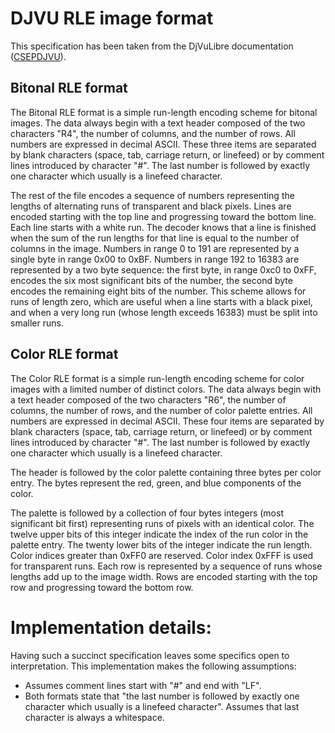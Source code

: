 # DJVU RLE image format

This specification has been taken from the DjVuLibre documentation ([CSEPDJVU](http://djvu.sourceforge.net/doc/man/csepdjvu.html "CSEPDJVU")).

## Bitonal RLE format
The Bitonal RLE format is a simple run-length encoding scheme for bitonal images. The data always begin with a text header composed of the two characters "R4", the number of columns, and the number of rows. All numbers are expressed in decimal ASCII. These three items are separated by blank characters (space, tab, carriage return, or linefeed) or by comment lines introduced by character "#". The last number is followed by exactly one character which usually is a linefeed character.

The rest of the file encodes a sequence of numbers representing the lengths of alternating runs of transparent and black pixels. Lines are encoded starting with the top line and progressing toward the bottom line. Each line starts with a white run. The decoder knows that a line is finished when the sum of the run lengths for that line is equal to the number of columns in the image. Numbers in range 0 to 191 are represented by a single byte in range 0x00 to 0xBF. Numbers in range 192 to 16383 are represented by a two byte sequence: the first byte, in range 0xc0 to 0xFF, encodes the six most significant bits of the number, the second byte encodes the remaining eight bits of the number. This scheme allows for runs of length zero, which are useful when a line starts with a black pixel, and when a very long run (whose length exceeds 16383) must be split into smaller runs.

## Color RLE format
The Color RLE format is a simple run-length encoding scheme for color images with a limited number of distinct colors. The data always begin with a text header composed of the two characters "R6", the number of columns, the number of rows, and the number of color palette entries. All numbers are expressed in decimal ASCII. These four items are separated by blank characters (space, tab, carriage return, or linefeed) or by comment lines introduced by character "#". The last number is followed by exactly one character which usually is a linefeed character.

The header is followed by the color palette containing three bytes per color entry. The bytes represent the red, green, and blue components of the color.

The palette is followed by a collection of four bytes integers (most significant bit first) representing runs of pixels with an identical color. The twelve upper bits of this integer indicate the index of the run color in the palette entry. The twenty lower bits of the integer indicate the run length. Color indices greater than 0xFF0 are reserved. Color index 0xFFF is used for transparent runs. Each row is represented by a sequence of runs whose lengths add up to the image width. Rows are encoded starting with the top row and progressing toward the bottom row.

# Implementation details:
Having such a succinct specification leaves some specifics open to interpretation. This implementation makes the following assumptions:
- Assumes comment lines start with "#" and end with "LF".
- Both formats state that "the last number is followed by exactly one character which usually is a linefeed character". Assumes that last character is always a whitespace.
